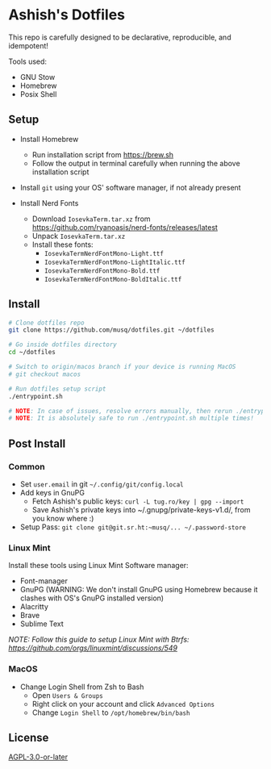 # Ashish's Dotfiles

This repo is carefully designed to be declarative, reproducible, and idempotent!

Tools used:

- GNU Stow
- Homebrew
- Posix Shell

## Setup

- Install Homebrew
  - Run installation script from <https://brew.sh>
  - Follow the output in terminal carefully when running the above installation script

- Install `git` using your OS' software manager, if not already present

- Install Nerd Fonts
  - Download `IosevkaTerm.tar.xz` from <https://github.com/ryanoasis/nerd-fonts/releases/latest>
  - Unpack `IosevkaTerm.tar.xz`
  - Install these fonts:
    - `IosevkaTermNerdFontMono-Light.ttf`
    - `IosevkaTermNerdFontMono-LightItalic.ttf`
    - `IosevkaTermNerdFontMono-Bold.ttf`
    - `IosevkaTermNerdFontMono-BoldItalic.ttf`

## Install

```sh
# Clone dotfiles repo
git clone https://github.com/musq/dotfiles.git ~/dotfiles

# Go inside dotfiles directory
cd ~/dotfiles

# Switch to origin/macos branch if your device is running MacOS
# git checkout macos

# Run dotfiles setup script
./entrypoint.sh

# NOTE: In case of issues, resolve errors manually, then rerun ./entrypoint.sh
# NOTE: It is absolutely safe to run ./entrypoint.sh multiple times!
```

## Post Install

### Common

- Set `user.email` in git `~/.config/git/config.local`
- Add keys in GnuPG
  - Fetch Ashish's public keys: `curl -L tug.ro/key | gpg --import`
  - Save Ashish's private keys into ~/.gnupg/private-keys-v1.d/, from you know where :)
- Setup Pass: `git clone git@git.sr.ht:~musq/... ~/.password-store`

### Linux Mint

Install these tools using Linux Mint Software manager:

- Font-manager
- GnuPG (WARNING: We don't install GnuPG using Homebrew because it clashes with OS's GnuPG installed version)
- Alacritty
- Brave
- Sublime Text

*NOTE: Follow this guide to setup Linux Mint with Btrfs: <https://github.com/orgs/linuxmint/discussions/549>*

### MacOS

- Change Login Shell from Zsh to Bash
  - Open `Users & Groups`
  - Right click on your account and click `Advanced Options`
  - Change `Login Shell` to `/opt/homebrew/bin/bash`

## License

[AGPL-3.0-or-later](/LICENSE)
